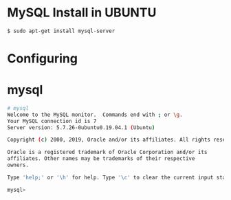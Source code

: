<!-- TITLE: Install -->
<!-- SUBTITLE: A quick summary of Install -->

# MySQL Install in UBUNTU


```sh
$ sudo apt-get install mysql-server
```


# Configuring

# mysql

```sh
# mysql
Welcome to the MySQL monitor.  Commands end with ; or \g.
Your MySQL connection id is 7
Server version: 5.7.26-0ubuntu0.19.04.1 (Ubuntu)

Copyright (c) 2000, 2019, Oracle and/or its affiliates. All rights reserved.

Oracle is a registered trademark of Oracle Corporation and/or its
affiliates. Other names may be trademarks of their respective
owners.

Type 'help;' or '\h' for help. Type '\c' to clear the current input statement.

mysql>

```
